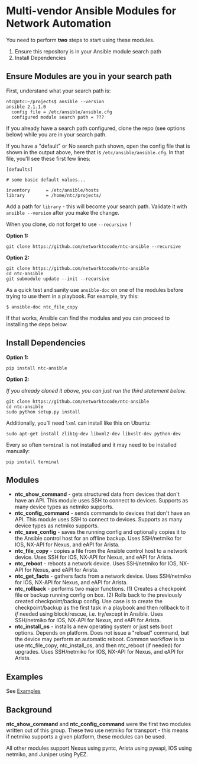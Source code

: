 
# Multi-vendor Ansible Modules for Network Automation

You need to perform **two** steps to start using these modules.

1. Ensure this repository is in your Ansible module search path
2. Install Dependencies 


## Ensure Modules are you in your search path

First, understand what your search path is:

```
ntc@ntc:~/projects$ ansible --version
ansible 2.1.1.0
  config file = /etc/ansible/ansible.cfg
  configured module search path = ???
```

If you already have a search path configured, clone the repo (see options below) while you are in your search path.

If you have a "default" or No search path shown, open the config file that is shown in the output above, here that is `/etc/ansible/ansible.cfg`.  In that file, you'll see these first few lines:

```
[defaults]

# some basic default values...

inventory      = /etc/ansible/hosts
library        = /home/ntc/projects/
```

Add a path for `library` - this will become your search path.  Validate it with `ansible --version` after you make the change.

When you clone, do not forget to use `--recursive `!

**Option 1:**

```
git clone https://github.com/networktocode/ntc-ansible --recursive
```

**Option 2:**

```
git clone https://github.com/networktocode/ntc-ansible
cd ntc-ansible
git submodule update --init --recursive
```


As a quick test and sanity use `ansible-doc` on one of the modules before trying to use them in a playbook.  For example, try this:

```
$ ansible-doc ntc_file_copy
```

If that works, Ansible can find the modules and you can proceed to installing the deps below.


## Install Dependencies

**Option 1:**

```
pip install ntc-ansible
```

**Option 2:**

_If you already cloned it above, you can just run the third statement below._

```
git clone https://github.com/networktocode/ntc-ansible
cd ntc-ansible
sudo python setup.py install
```


Additionally, you'll need `lxml` can install like this on Ubuntu:

```
sudo apt-get install zlib1g-dev libxml2-dev libxslt-dev python-dev
```

Every so often `terminal` is not installed and it may need to be installed manually:

```
pip install terminal
```


## Modules

  * **ntc_show_command** - gets structured data from devices that don't have an API.  This module uses SSH to connect to devices.  Supports as many device types as netmiko supports.
  * **ntc_config_command** - sends commands to devices that don't have an API.  This module uses SSH to connect to devices.  Supports as many device types as netmiko supports.
  * **ntc_save_config** - saves the running config and optionally copies it to the Ansible control host for an offline backup.  Uses SSH/netmiko for IOS, NX-API for Nexus, and eAPI for Arista.
  * **ntc_file_copy** - copies a file from the Ansible control host to a network device. Uses SSH for IOS, NX-API for Nexus, and eAPI for Arista.
  * **ntc_reboot** - reboots a network device. Uses SSH/netmiko for IOS, NX-API for Nexus, and eAPI for Arista.
  * **ntc_get_facts** - gathers facts from a network device.  Uses SSH/netmiko for IOS, NX-API for Nexus, and eAPI for Arista.
  * **ntc_rollback** - performs two major functions.  (1) Creates a checkpoint file or backup running config on box. (2) Rolls back to the previously created checkpoint/backup config.  Use case is to create the checkpoint/backup as the first task in a playbook and then rollback to it _if_ needed using block/rescue, i.e. try/except in Ansible. Uses SSH/netmiko for IOS, NX-API for Nexus, and eAPI for Arista.
  * **ntc_install_os** - installs a new operating system or just sets boot options.  Depends on platform.  Does not issue a "reload" command, but the device may perform an automatic reboot.  Common workflow is to use ntc_file_copy, ntc_install_os, and then ntc_reboot (if needed) for upgrades.  Uses SSH/netmiko for IOS, NX-API for Nexus, and eAPI for Arista.


## Examples

See [Examples](examples.md)

## Background

**ntc_show_command** and **ntc_config_command** were the first two modules written out of this group.  These two use netmiko for transport - this means if netmiko supports a given platform, these modules can be used.

All other modules support Nexus using pyntc, Arista using pyeapi, IOS using netmiko, and Juniper using PyEZ.

